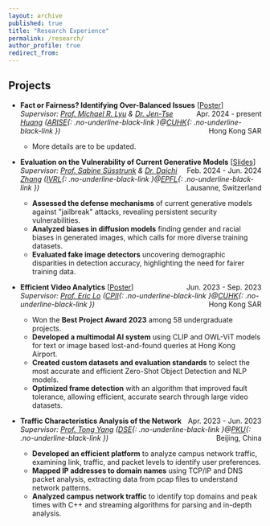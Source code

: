```yaml
---
layout: archive
published: true
title: "Research Experience"
permalink: /research/
author_profile: true
redirect_from:
---
```


<!--
## Publication

1. <h3 id="paper-1"></h3>**FACT-OR-FAIR: A Checklist for Behavioral Testing of AI Models on Fairness-Related Queries**  
   Jen-tse Huang, **Yuhang Yan**, Linqi Liu, Yixin Wan, Wenxuan Wang, Michael R. Lyu  
   | *arXiv 2024* | *[paper](https://arxiv.org)* |
-->

## Projects

* **Fact or Fairness? Identifying Over-Balanced Issues** [[Poster](https://YanY-Henry.github.io/files/SummerResearch2024_Poster.pdf)]
  <span style="float: right;">Apr. 2024 - present</span>  
  *Supervisor: [Prof. Michael R. Lyu](https://www.cse.cuhk.edu.hk/people/faculty/michael-rung-tsong-lyu/) & [Dr. Jen-Tse Huang](https://penguinnnnn.github.io/index.html) ([ARISE](http://ariselab.cse.cuhk.edu.hk/){: .no-underline-black-link }@[CUHK](https://www.cuhk.edu.hk/english/index.html){: .no-underline-black-link })*
  <span style="float: right;">Hong Kong SAR</span>
  * More details are to be updated. <!--[[1]](#paper-1){: .in-site-indexing }-->

* **Evaluation on the Vulnerability of Current Generative Models** [[Slides](https://YanY-Henry.github.io/files/SemesterProject2024_Slides.pdf)]
  <span style="float: right;">Feb. 2024 - Jun. 2024</span>  
  *Supervisor: [Prof. Sabine Süsstrunk](https://people.epfl.ch/sabine.susstrunk?lang=en) & [Dr. Daichi Zhang](https://daisy-zhang.github.io) ([IVRL](https://www.epfl.ch/labs/ivrl/){: .no-underline-black-link }@[EPFL](https://www.epfl.ch/en/){: .no-underline-black-link })*
  <span style="float: right;">Lausanne, Switzerland</span>
  * **Assessed the defense mechanisms** of current generative models against "jailbreak" attacks, revealing persistent security vulnerabilities.
  * **Analyzed biases in diffusion models** finding gender and racial biases in generated images, which calls for more diverse training datasets.
  * **Evaluated fake image detectors** uncovering demographic disparities in detection accuracy, highlighting the need for fairer training data.

* **Efficient Video Analytics** [[Poster](https://YanY-Henry.github.io/files/SummerResearch2023_Poster.pdf)]
  <span style="float: right;">Jun. 2023 - Sep. 2023</span>  
  *Supervisor: [Prof. Eric Lo](https://www.cse.cuhk.edu.hk/people/faculty/eric-chi-lik-lo/) ([CPII](https://www.cpii.hk){: .no-underline-black-link }@[CUHK](https://www.cuhk.edu.hk/english/index.html){: .no-underline-black-link })*
  <span style="float: right;">Hong Kong SAR</span>
  * Won the **Best Project Award 2023** among 58 undergraduate projects.
  * **Developed a multimodal AI system** using CLIP and OWL-ViT models for text or image based lost-and-found queries at Hong Kong Airport.
  * **Created custom datasets and evaluation standards** to select the most accurate and efficient Zero-Shot Object Detection and NLP models.
  * **Optimized frame detection** with an algorithm that improved fault tolerance, allowing efficient, accurate search through large video datasets.

* **Traffic Characteristics Analysis of the Network**
  <span style="float: right;">Apr. 2023 - Jun. 2023</span>  
  *Supervisor: [Prof. Tong Yang](https://yangtonghome.github.io) ([DSE](https://dse.pku.edu.cn){: .no-underline-black-link }@[PKU](https://english.pku.edu.cn){: .no-underline-black-link })*
  <span style="float: right;">Beijing, China</span>
  * **Developed an efficient platform** to analyze campus network traffic, examining link, traffic, and packet levels to identify user preferences.
  * **Mapped IP addresses to domain names** using TCP/IP and DNS packet analysis, extracting data from pcap files to understand network patterns.
  * **Analyzed campus network traffic** to identify top domains and peak times with C++ and streaming algorithms for parsing and in-depth analysis.

